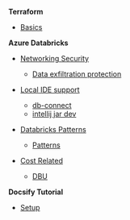 <!-- docs/_sidebar.md -->
<!-- syntax: do not use xxx.md, just use the name of the markdown file-->

**Terraform**
  * [Basics](./Terraform_Notes/tf_basics)

**Azure Databricks**
  * [Networking Security](./Databricks_Notes/startpage)
    * [Data exfiltration protection](./Databricks_Notes/exfiltration_protection)

  * [Local IDE support](./Databricks_Notes/startpage)
    * [db-connect](./Databricks_Notes/db-connect)
    * [intellij jar dev](./Databricks_Notes/intellij_jar)

  * [Databricks Patterns](./Databricks_Notes/startpage)
    * [Patterns](./Databricks_Notes/patterns)

  * [Cost Related](./Databricks_Notes/startpage)
    * [DBU](./Databricks_Notes/azure_billing)

**Docsify Tutorial**
  * [Setup](./Docsify_Notes/setup)